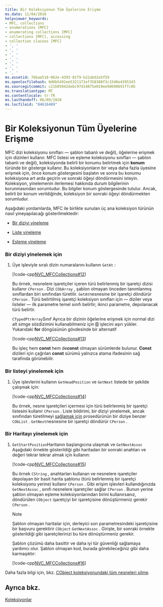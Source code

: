 ```yaml
---
title: Bir Koleksiyonun Tüm Üyelerine Erişme
ms.date: 11/04/2016
helpviewer_keywords:
- MFC, collections
- enumerations [MFC]
- enumerating collections [MFC]
- collections [MFC], accessing
- collection classes [MFC]
- ', '
- ', '
- ', '
- ', '
- ', '
- ', '
- ', '
ms.assetid: 7bbae518-062e-4393-81f9-b22abd2e5f59
ms.openlocfilehash: 0d8b5491ee5321171ef358308f3c1548e43953d3
ms.sourcegitcommit: c21b05042debc97d14875e019ee9d698691ffc0b
ms.translationtype: MT
ms.contentlocale: tr-TR
ms.lasthandoff: 06/09/2020
ms.locfileid: "84616489"
---
```

# <a name="accessing-all-members-of-a-collection"></a>Bir Koleksiyonun Tüm Üyelerine Erişme

MFC dizi koleksiyonu sınıfları — şablon tabanlı ve değil), öğelerine erişmek için dizinleri kullanır. MFC listesi ve eşleme koleksiyonu sınıfları — şablon tabanlı ve değil), koleksiyonda belirli bir konumu belirtmek için **konum** türünde bir gösterge kullanır. Bu koleksiyonların bir veya daha fazla üyesine erişmek için, önce konum göstergesini başlatın ve sonra bu konumu koleksiyona art arda geçirin ve sonraki öğeyi döndürmesini isteyin. Koleksiyon, yinelemenin ilerlemesi hakkında durum bilgilerinin korunmasından sorumludur. Bu bilgiler konum göstergesinde tutulur. Ancak, belirli bir konum verildiğinde, koleksiyon bir sonraki öğeyi döndürmekten sorumludur.

Aşağıdaki yordamlarda, MFC ile birlikte sunulan üç ana koleksiyon türünün nasıl yineyapılacağı gösterilmektedir:

- [Bir diziyi yineleme](#_core_to_iterate_an_array)

- [Liste yineleme](#_core_to_iterate_a_list)

- [Eşleme yineleme](#_core_to_iterate_a_map)

### <a name="to-iterate-an-array"></a><a name="_core_to_iterate_an_array"></a>Bir diziyi yinelemek için

1. Üye işleviyle sıralı dizin numaralarını kullanın `GetAt` :

   [!code-cpp[NVC_MFCCollections#12](codesnippet/cpp/accessing-all-members-of-a-collection_1.cpp)]

   Bu örnek, nesnelere işaretçiler içeren türü belirlenmiş bir işaretçi dizisi kullanır `CPerson` . Dizi `CObArray` , şablon olmayan önceden tanımlanmış sınıflardan biri sınıfından türetilir. `GetAt`nesnesine bir işaretçi döndürür `CPerson` . Türü belirtilmiş işaretçi koleksiyon sınıfları için — diziler veya listeler — ilk parametre temel sınıfı belirtir; ikinci parametre, depolanacak türü belirtir.

   `CTypedPtrArray`Sınıf Ayrıca bir dizinin öğelerine erişmek için normal dizi alt simge sözdizimini kullanabilmeniz için **[]** işlecini aşırı yükler. Yukarıdaki **for** döngüsünün gövdesinde bir alternatif

   [!code-cpp[NVC_MFCCollections#13](codesnippet/cpp/accessing-all-members-of-a-collection_2.cpp)]

   Bu işleç hem **const** hem de**const** olmayan sürümlerde bulunur. **Const** dizileri için çağrılan **const** sürümü yalnızca atama ifadesinin sağ tarafında görünebilir.

### <a name="to-iterate-a-list"></a><a name="_core_to_iterate_a_list"></a>Bir listeyi yinelemek için

1. Üye işlevlerini kullanın `GetHeadPosition` ve `GetNext` listede bir şekilde çalışmak için:

   [!code-cpp[NVC_MFCCollections#14](codesnippet/cpp/accessing-all-members-of-a-collection_3.cpp)]

   Bu örnek, nesne işaretçileri içermesi için türü belirlenmiş bir işaretçi listesini kullanır `CPerson` . Liste bildirimi, bir diziyi yinelemek, ancak sınıfından türetilmeyi [sağlamak için](#_core_to_iterate_an_array) prosedürünün bir diziye benzer `CObList` . `GetNext`nesnesine bir işaretçi döndürür `CPerson` .

### <a name="to-iterate-a-map"></a><a name="_core_to_iterate_a_map"></a>Bir Haritayı yinelemek için

1. `GetStartPosition`Haritanın başlangıcına ulaşmak ve `GetNextAssoc` Aşağıdaki örnekte gösterildiği gibi haritadan bir sonraki anahtarı ve değeri tekrar tekrar almak için kullanın:

   [!code-cpp[NVC_MFCCollections#15](codesnippet/cpp/accessing-all-members-of-a-collection_4.cpp)]

   Bu örnek `CString` , anahtarları kullanan ve nesnelere işaretçiler depolayan bir basit harita şablonu (türü belirlenmiş bir işaretçi koleksiyonu yerine) kullanır `CPerson` . Gibi erişim işlevleri kullandığınızda `GetNextAssoc` , sınıfı nesnelere işaretçiler sağlar `CPerson` . Bunun yerine şablon olmayan eşleme koleksiyonlarından birini kullanırsanız, döndürülen `CObject` işaretçiyi bir işaretçisine dönüştürmeniz gerekir `CPerson` .

    > [!NOTE]
    >  Şablon olmayan haritalar için, derleyici son parametresindeki işaretçisine bir başvuru gerektirir `CObject` `GetNextAssoc` . Girişte, bir sonraki örnekte gösterildiği gibi işaretçilerinizi bu türe dönüştürmeniz gerekir.

   Şablon çözümü daha basittir ve daha iyi tür güvenliği sağlamaya yardımcı olur. Şablon olmayan kod, burada görebileceğiniz gibi daha karmaşıktır:

   [!code-cpp[NVC_MFCCollections#16](codesnippet/cpp/accessing-all-members-of-a-collection_5.cpp)]

Daha fazla bilgi için, bkz. [CObject koleksiyonundaki tüm nesneleri silme](deleting-all-objects-in-a-cobject-collection.md).

## <a name="see-also"></a>Ayrıca bkz.

[Koleksiyonlar](collections.md)
